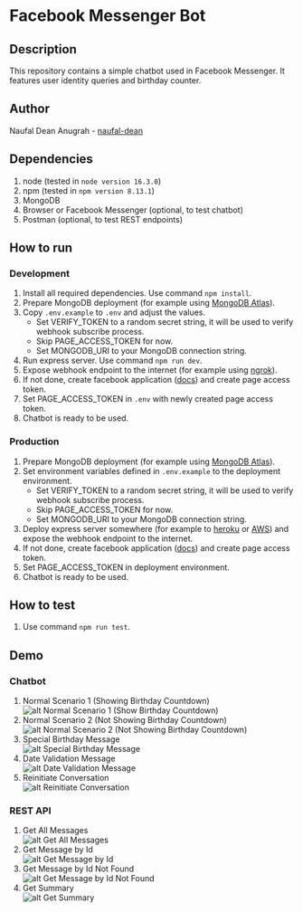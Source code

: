 # Facebook Messenger Bot

## Description
This repository contains a simple chatbot used in Facebook Messenger. It features user identity queries and birthday counter.

## Author
Naufal Dean Anugrah - [naufal-dean](https://github.com/naufal-dean)

## Dependencies
1. node (tested in `node version 16.3.0`)
2. npm (tested in `npm version 8.13.1`)
3. MongoDB
4. Browser or Facebook Messenger (optional, to test chatbot)
5. Postman (optional, to test REST endpoints)

## How to run

### Development
1. Install all required dependencies. Use command `npm install`.
2. Prepare MongoDB deployment (for example using [MongoDB Atlas](https://www.mongodb.com/atlas/database)).
3. Copy `.env.example` to `.env` and adjust the values.
    - Set VERIFY_TOKEN to a random secret string, it will be used to verify webhook subscribe process.
    - Skip PAGE_ACCESS_TOKEN for now.
    - Set MONGODB_URI to your MongoDB connection string.
4. Run express server. Use command `npm run dev`.
5. Expose webhook endpoint to the internet (for example using [ngrok](https://ngrok.com/)).
6. If not done, create facebook application ([docs](https://developers.facebook.com/docs/messenger-platform/getting-started/app-setup)) and create page access token.
7. Set PAGE_ACCESS_TOKEN in `.env` with newly created page access token.
8. Chatbot is ready to be used.

### Production
1. Prepare MongoDB deployment (for example using [MongoDB Atlas](https://www.mongodb.com/atlas/database)).
2. Set environment variables defined in `.env.example` to the deployment environment.
    - Set VERIFY_TOKEN to a random secret string, it will be used to verify webhook subscribe process.
    - Skip PAGE_ACCESS_TOKEN for now.
    - Set MONGODB_URI to your MongoDB connection string.
3. Deploy express server somewhere (for example to [heroku](https://www.heroku.com/) or [AWS](https://aws.amazon.com/)) and expose the webhook endpoint to the internet.
4. If not done, create facebook application ([docs](https://developers.facebook.com/docs/messenger-platform/getting-started/app-setup)) and create page access token.
5. Set PAGE_ACCESS_TOKEN in deployment environment.
6. Chatbot is ready to be used.

## How to test
1. Use command `npm run test`.

## Demo

### Chatbot
1. Normal Scenario 1 (Showing Birthday Countdown)<br>
    ![alt Normal Scenario 1 (Show Birthday Countdown)](./demo/bot-scenario-1.gif "Normal Scenario 1 (Show Birthday Countdown)")
2. Normal Scenario 2 (Not Showing Birthday Countdown)<br>
    ![alt Normal Scenario 2 (Not Showing Birthday Countdown)](./demo/bot-scenario-2.gif "Normal Scenario 2 (Not Showing Birthday Countdown)")
3. Special Birthday Message<br>
    ![alt Special Birthday Message](./demo/bot-scenario-3.gif "Special Birthday Message")
4. Date Validation Message<br>
    ![alt Date Validation Message](./demo/bot-scenario-4.gif "Date Validation Message")
5. Reinitiate Conversation<br>
    ![alt Reinitiate Conversation](./demo/bot-scenario-5.gif "Reinitiate Conversation")

### REST API
1. Get All Messages<br>
    ![alt Get All Messages](./demo/rest-get-all-messages.png "Get All Messages")
2. Get Message by Id<br>
    ![alt Get Message by Id](./demo/rest-get-message-by-id.png "Get Message by Id")
3. Get Message by Id Not Found<br>
    ![alt Get Message by Id Not Found](./demo/rest-get-message-by-id-not-found.png "Get Message by Id Not Found")
4. Get Summary<br>
    ![alt Get Summary](./demo/rest-get-summary.png "Get Summary")
